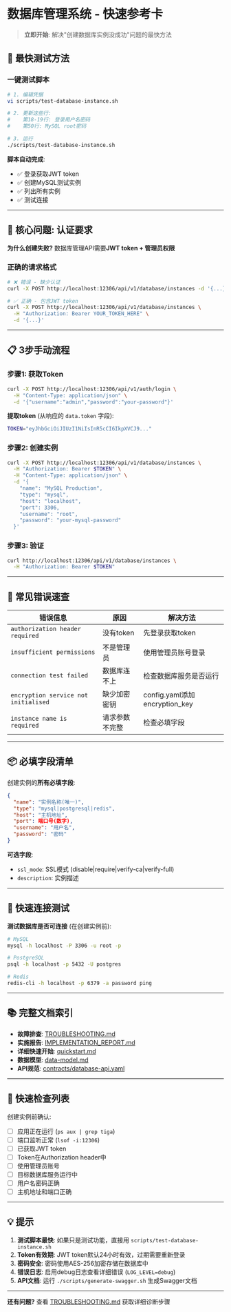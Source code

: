 # 数据库管理系统 - 快速参考卡

> **立即开始**: 解决"创建数据库实例没成功"问题的最快方法

## 🚀 最快测试方法

### 一键测试脚本

```bash
# 1. 编辑凭据
vi scripts/test-database-instance.sh

# 2. 更新这些行:
#    第18-19行: 登录用户名密码
#    第50行: MySQL root密码

# 3. 运行
./scripts/test-database-instance.sh
```

**脚本自动完成**:
- ✅ 登录获取JWT token
- ✅ 创建MySQL测试实例
- ✅ 列出所有实例
- ✅ 测试连接

---

## 🔑 核心问题: 认证要求

**为什么创建失败?**
数据库管理API需要**JWT token + 管理员权限**

### 正确的请求格式

```bash
# ❌ 错误 - 缺少认证
curl -X POST http://localhost:12306/api/v1/database/instances -d '{...}'

# ✅ 正确 - 包含JWT token
curl -X POST http://localhost:12306/api/v1/database/instances \
  -H "Authorization: Bearer YOUR_TOKEN_HERE" \
  -d '{...}'
```

---

## 📋 3步手动流程

### 步骤1: 获取Token

```bash
curl -X POST http://localhost:12306/api/v1/auth/login \
  -H "Content-Type: application/json" \
  -d '{"username":"admin","password":"your-password"}'
```

**提取token** (从响应的 `data.token` 字段):
```bash
TOKEN="eyJhbGciOiJIUzI1NiIsInR5cCI6IkpXVCJ9..."
```

### 步骤2: 创建实例

```bash
curl -X POST http://localhost:12306/api/v1/database/instances \
  -H "Authorization: Bearer $TOKEN" \
  -H "Content-Type: application/json" \
  -d '{
    "name": "MySQL Production",
    "type": "mysql",
    "host": "localhost",
    "port": 3306,
    "username": "root",
    "password": "your-mysql-password"
  }'
```

### 步骤3: 验证

```bash
curl http://localhost:12306/api/v1/database/instances \
  -H "Authorization: Bearer $TOKEN"
```

---

## 🔧 常见错误速查

| 错误信息 | 原因 | 解决方法 |
|---------|------|---------|
| `authorization header required` | 没有token | 先登录获取token |
| `insufficient permissions` | 不是管理员 | 使用管理员账号登录 |
| `connection test failed` | 数据库连不上 | 检查数据库服务是否运行 |
| `encryption service not initialised` | 缺少加密密钥 | config.yaml添加encryption_key |
| `instance name is required` | 请求参数不完整 | 检查必填字段 |

---

## 📦 必填字段清单

创建实例的**所有必填字段**:

```json
{
  "name": "实例名称(唯一)",
  "type": "mysql|postgresql|redis",
  "host": "主机地址",
  "port": 端口号(数字),
  "username": "用户名",
  "password": "密码"
}
```

**可选字段**:
- `ssl_mode`: SSL模式 (disable|require|verify-ca|verify-full)
- `description`: 实例描述

---

## 🧪 快速连接测试

**测试数据库是否可连接** (在创建实例前):

```bash
# MySQL
mysql -h localhost -P 3306 -u root -p

# PostgreSQL
psql -h localhost -p 5432 -U postgres

# Redis
redis-cli -h localhost -p 6379 -a password ping
```

---

## 📚 完整文档索引

- **故障排查**: [TROUBLESHOOTING.md](./TROUBLESHOOTING.md)
- **实施报告**: [IMPLEMENTATION_REPORT.md](./IMPLEMENTATION_REPORT.md)
- **详细快速开始**: [quickstart.md](./quickstart.md)
- **数据模型**: [data-model.md](./data-model.md)
- **API规范**: [contracts/database-api.yaml](./contracts/database-api.yaml)

---

## 🎯 快速检查列表

创建实例前确认:

- [ ] 应用正在运行 (`ps aux | grep tiga`)
- [ ] 端口监听正常 (`lsof -i:12306`)
- [ ] 已获取JWT token
- [ ] Token在Authorization header中
- [ ] 使用管理员账号
- [ ] 目标数据库服务运行中
- [ ] 用户名密码正确
- [ ] 主机地址和端口正确

---

## 💡 提示

1. **测试脚本最快**: 如果只是测试功能，直接用 `scripts/test-database-instance.sh`
2. **Token有效期**: JWT token默认24小时有效，过期需要重新登录
3. **密码安全**: 密码使用AES-256加密存储在数据库中
4. **错误日志**: 启用debug日志查看详细错误 (`LOG_LEVEL=debug`)
5. **API文档**: 运行 `./scripts/generate-swagger.sh` 生成Swagger文档

---

**还有问题?** 查看 [TROUBLESHOOTING.md](./TROUBLESHOOTING.md) 获取详细诊断步骤
